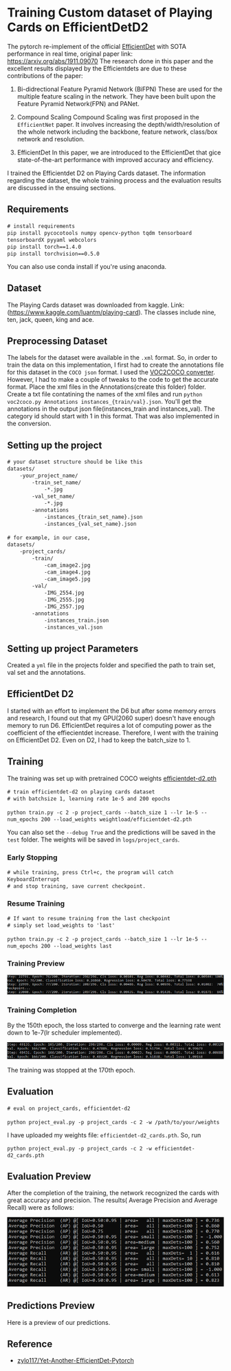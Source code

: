 # Training Custom dataset of Playing Cards on EfficientDetD2

The pytorch re-implement of the official [EfficientDet](https://github.com/google/automl/tree/master/efficientdet) with SOTA performance in real time, original paper link: <https://arxiv.org/abs/1911.09070>
The research done in this paper and the excellent results displayed by the Efficientdets are due to these contributions of the paper:
1. Bi-didrectional Feature Pyramid Network (BiFPN)
These are used for the multiple feature scaling in the network. They have been built upon the Feature Pyramid Network(FPN) and PANet. 

2. Compound Scaling
Compound Scaling was first proposed in the `EfficientNet` paper. It involves increasing the depth/width/resolution of the whole network including the backbone, feature network, class/box network and resolution.

3. EfficientDet
In this paper, we are introduced to the EfficientDet that gice state-of-the-art performance with improved accuracy and efficiency.

I trained the Efficientdet D2 on Playing Cards dataset. The information regarding the dataset, the whole training process and the evaluation results are discussed in the ensuing sections.

## Requirements

    # install requirements
    pip install pycocotools numpy opencv-python tqdm tensorboard tensorboardX pyyaml webcolors
    pip install torch==1.4.0
    pip install torchvision==0.5.0

You can also use conda install if you're using anaconda. 

## Dataset

The Playing Cards dataset was downloaded from kaggle. Link: (https://www.kaggle.com/luantm/playing-card). The classes include nine, ten, jack, queen, king and ace. 

## Preprocessing Dataset

The labels for the dataset were available in the `.xml` format. So, in order to train the data on this implementation, I first had to create the annotations file for this dataset in the `COCO json` format. I used the [VOC2COCO converter](https://github.com/yukkyo/voc2coco). However, I had to make a couple of tweaks to the code to get the accurate format.
Place the xml files in the Annotations(create this folder) folder. Create a txt file contatining the names of the xml files and run `python voc2coco.py Annotations instances_{train/val}.json`. You'll get the annotations in the output json file(instances_train and instances_val).
The category id should start with 1 in this format. That was also implemented in the conversion. 

## Setting up the project

    # your dataset structure should be like this
    datasets/
        -your_project_name/
            -train_set_name/
                -*.jpg
            -val_set_name/
                -*.jpg
            -annotations
                -instances_{train_set_name}.json
                -instances_{val_set_name}.json

    # for example, in our case,
    datasets/
        -project_cards/
            -train/
                -cam_image2.jpg
                -cam_image4.jpg
                -cam_image5.jpg
            -val/
                -IMG_2554.jpg
                -IMG_2555.jpg
                -IMG_2557.jpg
            -annotations
                -instances_train.json
                -instances_val.json

## Setting up project Parameters

Created a `yml` file in the projects folder and specified the path to train set, val set and the annotations. 

## EfficientDet D2

I started with an effort to implement the D6 but after some memory errors and research, I found out that my GPU(2060 super) doesn't have enough memory to run D6. EfficientDet requires a lot of computing power as the coefficient of the effiecientdet increase. 
Therefore, I went with the training on EfficientDet D2. Even on D2, I had to keep the batch_size to 1. 

## Training

The training was set up with pretrained COCO weights [efficientdet-d2.pth](https://github.com/zylo117/Yet-Another-Efficient-Pytorch/releases/download/1.0/efficientdet-d2.pth)

    # train efficientdet-d2 on playing cards dataset 
    # with batchsize 1, learning rate 1e-5 and 200 epochs

    python train.py -c 2 -p project_cards --batch_size 1 --lr 1e-5 --num_epochs 200 --load_weights weightload/efficientdet-d2.pth

You can also set the `--debug True` and the predictions will be saved in the `test` folder. The weights will be saved in `logs/project_cards`. 

### Early Stopping

    # while training, press Ctrl+c, the program will catch KeyboardInterrupt
    # and stop training, save current checkpoint.

### Resume Training

    # If want to resume training from the last checkpoint
    # simply set load_weights to 'last'

    python train.py -c 2 -p project_cards --batch_size 1 --lr 1e-5 --num_epochs 200 --load_weights last

### Training Preview

<img src="trainingimg.png">

### Training Completion

By the 150th epoch, the loss started to converge and the learning rate went down to 1e-7(lr scheduler implemented). 

<img src="trainingimg2.png">

The training was stopped at the 170th epoch. 

## Evaluation

    # eval on project_cards, efficientdet-d2
    
    python project_eval.py -p project_cards -c 2 -w /path/to/your/weights

I have uploaded my weights file: `efficientdet-d2_cards.pth`. So, run

    python project_eval.py -p project_cards -c 2 -w efficientdet-d2_cards.pth

## Evaluation Preview

After the completion of the training, the network recognized the cards with great accuracy and precision. The results( Average Precision and Average Recall) were as follows:

<img src="evaluation.png">


## Predictions Preview
Here is a preview of our predictions.


## Reference
- [zylo117/Yet-Another-EfficientDet-Pytorch](https://github.com/zylo117/Yet-Another-EfficientDet-Pytorch)
 
